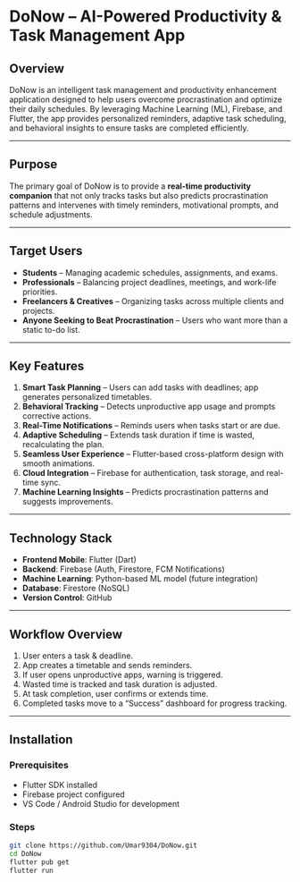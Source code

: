 # DoNow – AI-Powered Productivity & Task Management App

## Overview
DoNow is an intelligent task management and productivity enhancement application designed to help users overcome procrastination and optimize their daily schedules. By leveraging Machine Learning (ML), Firebase, and Flutter, the app provides personalized reminders, adaptive task scheduling, and behavioral insights to ensure tasks are completed efficiently.

---

## Purpose
The primary goal of DoNow is to provide a **real-time productivity companion** that not only tracks tasks but also predicts procrastination patterns and intervenes with timely reminders, motivational prompts, and schedule adjustments. 

---

## Target Users
- **Students** – Managing academic schedules, assignments, and exams.
- **Professionals** – Balancing project deadlines, meetings, and work-life priorities.
- **Freelancers & Creatives** – Organizing tasks across multiple clients and projects.
- **Anyone Seeking to Beat Procrastination** – Users who want more than a static to-do list.

---

## Key Features
1. **Smart Task Planning** – Users can add tasks with deadlines; app generates personalized timetables.
2. **Behavioral Tracking** – Detects unproductive app usage and prompts corrective actions.
3. **Real-Time Notifications** – Reminds users when tasks start or are due.
4. **Adaptive Scheduling** – Extends task duration if time is wasted, recalculating the plan.
5. **Seamless User Experience** – Flutter-based cross-platform design with smooth animations.
6. **Cloud Integration** – Firebase for authentication, task storage, and real-time sync.
7. **Machine Learning Insights** – Predicts procrastination patterns and suggests improvements.

---

## Technology Stack
- **Frontend Mobile**: Flutter (Dart)
- **Backend**: Firebase (Auth, Firestore, FCM Notifications)
- **Machine Learning**: Python-based ML model (future integration)
- **Database**: Firestore (NoSQL)
- **Version Control**: GitHub

---

## Workflow Overview
1. User enters a task & deadline.
2. App creates a timetable and sends reminders.
3. If user opens unproductive apps, warning is triggered.
4. Wasted time is tracked and task duration is adjusted.
5. At task completion, user confirms or extends time.
6. Completed tasks move to a “Success” dashboard for progress tracking.

---

## Installation
### **Prerequisites**
- Flutter SDK installed
- Firebase project configured
- VS Code / Android Studio for development

### **Steps**
```bash
git clone https://github.com/Umar9304/DoNow.git
cd DoNow
flutter pub get
flutter run

